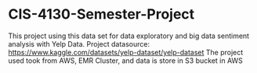 # CIS-4130-Semester-Project
This project using this data set for data exploratory and big data sentiment analysis with Yelp Data. 
Project datasource: https://www.kaggle.com/datasets/yelp-dataset/yelp-dataset
The project used took from AWS, EMR Cluster, and data is store in S3 bucket in AWS 
